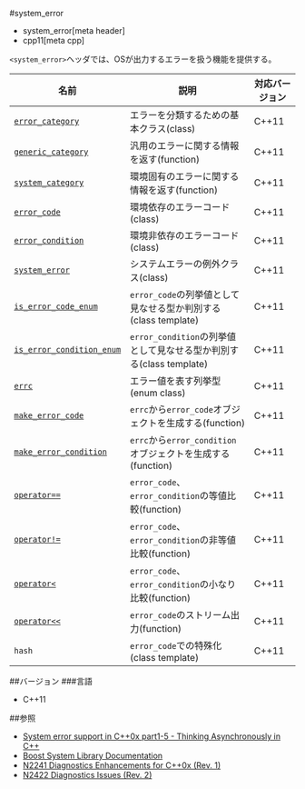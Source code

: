 #system_error
* system_error[meta header]
* cpp11[meta cpp]

`<system_error>`ヘッダでは、OSが出力するエラーを扱う機能を提供する。

| 名前 | 説明 | 対応バージョン |
|------------------------------------------------------|-----------------------------------------|-------|
| [`error_category`](./system_error/error_category.md) | エラーを分類するための基本クラス(class) | C++11 |
| [`generic_category`](./system_error/generic_category.md) | 汎用のエラーに関する情報を返す(function) | C++11 |
| [`system_category`](./system_error/system_category.md) | 環境固有のエラーに関する情報を返す(function) | C++11 |
| [`error_code`](./system_error/error_code.md) | 環境依存のエラーコード(class) | C++11 |
| [`error_condition`](./system_error/error_condition.md) | 環境非依存のエラーコード(class) | C++11 |
| [`system_error`](./system_error/system_error.md) | システムエラーの例外クラス(class) | C++11 |
| [`is_error_code_enum`](./system_error/is_error_code_enum.md) | `error_code`の列挙値として見なせる型か判別する(class template) | C++11 |
| [`is_error_condition_enum`](./system_error/is_error_condition_enum.md) | `error_condition`の列挙値として見なせる型か判別する(class template) | C++11 |
| [`errc`](./system_error/errc.md) | エラー値を表す列挙型(enum class) | C++11 |
| [`make_error_code`](./system_error/make_error_code.md) | `errc`から`error_code`オブジェクトを生成する(function) | C++11 |
| [`make_error_condition`](./system_error/make_error_condition.md) | `errc`から`error_condition`オブジェクトを生成する(function) | C++11 |
| [`operator==`](./system_error/op_equal.md) | `error_code`、`error_condition`の等値比較(function) | C++11 |
| [`operator!=`](./system_error/op_not_equal.md) | `error_code`、`error_condition`の非等値比較(function) | C++11 |
| [`operator<`](./system_error/op_less.md) | `error_code`、`error_condition`の小なり比較(function) | C++11 |
| [`operator<<`](./system_error/op_ostream.md) | `error_code`のストリーム出力(function) | C++11 |
| `hash` | `error_code`での特殊化(class template) | C++11 |


##バージョン
###言語
- C++11


##参照
- [System error support in C++0x part1-5 - Thinking Asynchronously in C++](http://blog.think-async.com/search/label/system_error)
- [Boost System Library Documentation](http://www.boost.org/doc/libs/release/libs/system/doc/index.html)
- [N2241 Diagnostics Enhancements for C++0x (Rev. 1)](http://www.open-std.org/jtc1/sc22/wg21/docs/papers/2007/n2241.html)
- [N2422 Diagnostics Issues (Rev. 2)](http://www.open-std.org/jtc1/sc22/wg21/docs/papers/2007/n2422.htm)

